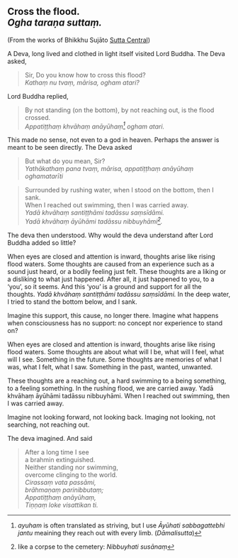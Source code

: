 ## Cross the flood.<br>*Ogha taraṇa suttaṃ.*
(From the works of Bhikkhu Sujāto [Sutta Central](https://suttacentral.net))

A Deva, long lived and clothed in light itself visited Lord Buddha. The Deva asked, 
> Sir, Do you know how to cross this flood?
<br>*Kathaṃ nu tvaṃ, mārisa, ogham atari?*
 

Lord Buddha replied,
> By not standing (on the bottom),  by not reaching out, is the flood crossed.
<br>*Appatiṭṭhaṃ khvāhaṃ anāyūhaṃ[^1] ogham atari.*
 
 [^1]: *ayuham* is often translated as striving, but I use *Āyūhati sabbagattebhi jantu* meaining they reach out with every limb.  (*Dāmalisutta*)

This made no sense, not even to a god in heaven. Perhaps the answer is meant to be seen directly. The Deva asked
> But what do you mean, Sir?
<br>*Yathākathaṃ pana tvaṃ, mārisa, appatiṭṭhaṃ anāyūhaṃ oghamatarīti*


> Surrounded by rushing water, when I stood on the bottom, then I sank.
<br>When I reached out swimming, then I was carried away. 
<br>*Yadā khvāhaṃ santiṭṭhāmi tadāssu saṃsīdāmi.*
<br>*Yadā khvāhaṃ āyūhāmi tadāssu nibbuyhāmi[^2].*

[^2]: like a corpse to the cemetery: _Nibbuyhati susānaṃ_

The deva then understood. Why would the deva understand after Lord Buddha added so little?

When eyes are closed and attention is inward, thoughts arise like rising flood waters. Some thoughts are caused from an experience such as a sound just heard, or a bodily feeling just felt.  These thoughts are a liking or a disliking to what just happened. After all, it just happened to you, to a ‘you’, so it seems. And this ‘you’ is a ground and support for all the thoughts. _Yadā khvāhaṃ santiṭṭhāmi tadāssu saṃsīdāmi._ In the deep water, I tried to stand the bottom below, and I sank. 

Imagine this support, this cause, no longer there. Imagine what happens when consciousness has no support: no concept nor experience to stand on?

When eyes are closed and attention is inward, thoughts arise like rising flood waters. Some thoughts are about what will I be, what will I feel, what will I see. Something in the future. Some thoughts are memories of what I was, what I felt, what I saw. Something in the past, wanted, unwanted.

These thoughts are a reaching out, a hard swimming to a being something, to a feeling something. In the rushing flood, we are carried away. Yadā khvāhaṃ āyūhāmi tadāssu nibbuyhāmi. When I reached out swimming, then I was carried away.

Imagine not looking forward, not looking back. Imaging not looking, not searching, not reaching out.

The deva imagined. And said
>After a long time I see  
a brahmin extinguished.  
Neither standing nor swimming,  
overcome clinging to the world.    
*Cirassaṃ vata passāmi,*  
*brāhmaṇaṃ parinibbutaṃ;*  
*Appatiṭṭhaṃ anāyūhaṃ,*  
*Tiṇṇaṃ loke visattikan ti.*

 